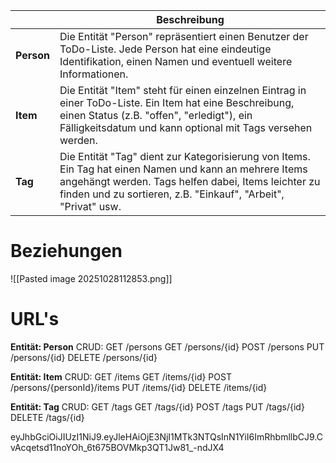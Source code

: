 |            | Beschreibung                                                                                                                                                                                                                     |
| ---------- | -------------------------------------------------------------------------------------------------------------------------------------------------------------------------------------------------------------------------------- |
| **Person** | Die Entität "Person" repräsentiert einen Benutzer der ToDo-Liste. Jede Person hat eine eindeutige Identifikation, einen Namen und eventuell weitere Informationen.                                                               |
| **Item**   | Die Entität "Item" steht für einen einzelnen Eintrag in einer ToDo-Liste. Ein Item hat eine Beschreibung, einen Status (z.B. "offen", "erledigt"), ein Fälligkeitsdatum und kann optional mit Tags versehen werden.              |
| **Tag**    | Die Entität "Tag" dient zur Kategorisierung von Items. Ein Tag hat einen Namen und kann an mehrere Items angehängt werden. Tags helfen dabei, Items leichter zu finden und zu sortieren, z.B. "Einkauf", "Arbeit", "Privat" usw. |
# Beziehungen
![[Pasted image 20251028112853.png]]
# URL's

**Entität: Person**
CRUD:
  GET /persons
  GET /persons/{id}
  POST /persons
  PUT /persons/{id}
  DELETE /persons/{id}

**Entität: Item**
CRUD:
  GET /items
  GET /items/{id}
  POST /persons/{personId}/items
  PUT /items/{id}
  DELETE /items/{id}

**Entität: Tag**
CRUD:
  GET /tags
  GET /tags/{id}
  POST /tags
  PUT /tags/{id}
  DELETE /tags/{id}




eyJhbGciOiJIUzI1NiJ9.eyJleHAiOjE3NjI1MTk3NTQsInN1YiI6ImRhbmllbCJ9.CvAcqetsd11noYOh_6t675BOVMkp3QT1Jw81_-ndJX4